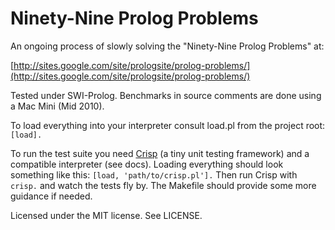 # Ninety-Nine Prolog Problems

An ongoing process of slowly solving the "Ninety-Nine Prolog Problems" at:

[http://sites.google.com/site/prologsite/prolog-problems/](http://sites.google.com/site/prologsite/prolog-problems/)

Tested under SWI-Prolog. Benchmarks in source comments are done using a Mac Mini (Mid 2010).

To load everything into your interpreter consult load.pl from the project root: `[load].`

To run the test suite you need [Crisp](https://github.com/khueue/crisp) (a tiny unit testing framework) and a compatible interpreter (see docs). Loading everything should look something like this: `[load, 'path/to/crisp.pl'].` Then run Crisp with `crisp.` and watch the tests fly by. The Makefile should provide some more guidance if needed.

Licensed under the MIT license. See LICENSE.
